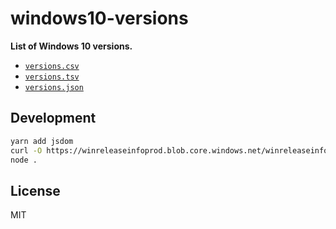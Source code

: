 # windows10-versions

**List of Windows 10 versions.**

- [`versions.csv`](versions.csv)
- [`versions.tsv`](versions.tsv)
- [`versions.json`](versions.json)

## Development

```sh
yarn add jsdom
curl -O https://winreleaseinfoprod.blob.core.windows.net/winreleaseinfoprod/en-US.html
node .
```

## License

MIT
